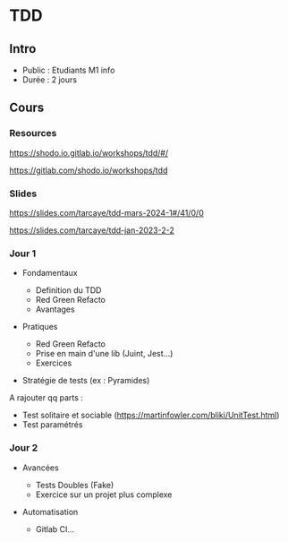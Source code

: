 # TDD

## Intro

- Public : Etudiants M1 info
- Durée : 2 jours

## Cours

### Resources

https://shodo.io.gitlab.io/workshops/tdd/#/

https://gitlab.com/shodo.io/workshops/tdd

### Slides

https://slides.com/tarcaye/tdd-mars-2024-1#/41/0/0

https://slides.com/tarcaye/tdd-jan-2023-2-2


### Jour 1

- Fondamentaux
    - Definition du TDD
    - Red Green Refacto
    - Avantages 

- Pratiques
    - Red Green Refacto
    - Prise en main d'une lib (Juint, Jest...)
    - Exercices
- Stratégie de tests (ex : Pyramides)

 A rajouter qq parts : 

- Test solitaire et sociable (https://martinfowler.com/bliki/UnitTest.html)
- Test paramétrés

### Jour 2

- Avancées
    - Tests Doubles (Fake)
    - Exercice sur un projet plus complexe
 
- Automatisation
    - Gitlab CI... 


